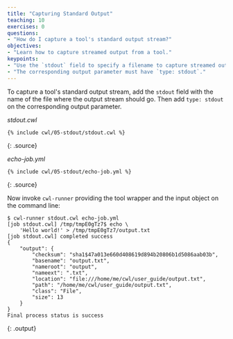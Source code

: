 ```yaml
---
title: "Capturing Standard Output"
teaching: 10
exercises: 0
questions:
- "How do I capture a tool's standard output stream?"
objectives:
- "Learn how to capture streamed output from a tool."
keypoints:
- "Use the `stdout` field to specify a filename to capture streamed output."
- "The corresponding output parameter must have `type: stdout`."
---
```

To capture a tool's standard output stream, add the `stdout` field with
the name of the file where the output stream should go.  Then add `type:
stdout` on the corresponding output parameter.

*stdout.cwl*

~~~
{% include cwl/05-stdout/stdout.cwl %}
~~~
{: .source}

*echo-job.yml*

~~~
{% include cwl/05-stdout/echo-job.yml %}
~~~
{: .source}

Now invoke `cwl-runner` providing the tool wrapper and the input object
on the command line:

~~~
$ cwl-runner stdout.cwl echo-job.yml
[job stdout.cwl] /tmp/tmpE0gTz7$ echo \
    'Hello world!' > /tmp/tmpE0gTz7/output.txt
[job stdout.cwl] completed success
{
    "output": {
        "checksum": "sha1$47a013e660d408619d894b20806b1d5086aab03b",
        "basename": "output.txt",
        "nameroot": "output",
        "nameext": ".txt",
        "location": "file:///home/me/cwl/user_guide/output.txt",
        "path": "/home/me/cwl/user_guide/output.txt",
        "class": "File",
        "size": 13
    }
}
Final process status is success

~~~
{: .output}
